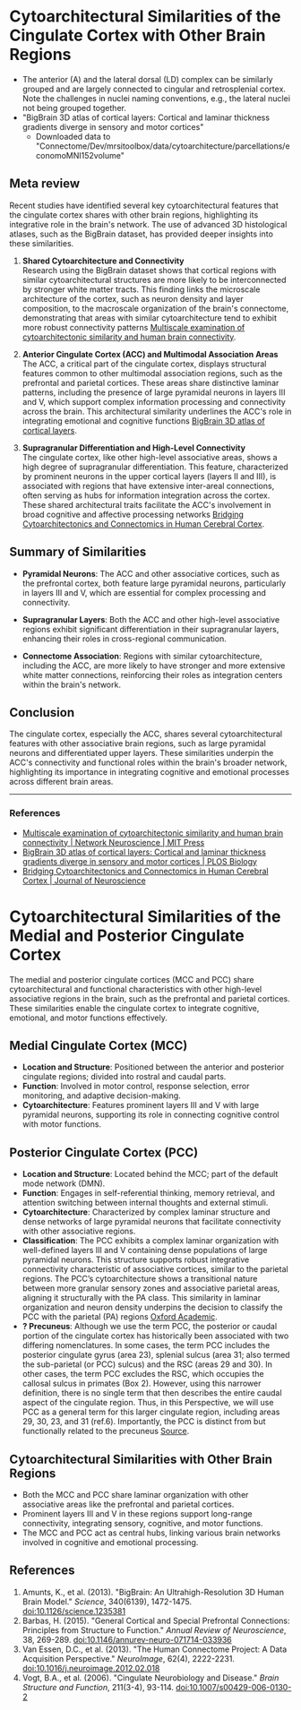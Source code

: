 # Cytoarchitectural Similarities of the Cingulate Cortex with Other Brain Regions

- The anterior (A) and the lateral dorsal (LD) complex can be similarly grouped and are largely connected to cingular and retrosplenial cortex. Note the challenges in nuclei naming conventions, e.g., the lateral nuclei not being grouped together.
- "BigBrain 3D atlas of cortical layers: Cortical and laminar thickness gradients diverge in sensory and motor cortices"
  - Downloaded data to "Connectome/Dev/mrsitoolbox/data/cytoarchitecture/parcellations/economoMNI152volume"

## Meta review

Recent studies have identified several key cytoarchitectural features that the cingulate cortex shares with other brain regions, highlighting its integrative role in the brain's network. The use of advanced 3D histological atlases, such as the BigBrain dataset, has provided deeper insights into these similarities.

1. **Shared Cytoarchitecture and Connectivity**  
   Research using the BigBrain dataset shows that cortical regions with similar cytoarchitectural structures are more likely to be interconnected by stronger white matter tracts. This finding links the microscale architecture of the cortex, such as neuron density and layer composition, to the macroscale organization of the brain's connectome, demonstrating that areas with similar cytoarchitecture tend to exhibit more robust connectivity patterns [Multiscale examination of cytoarchitectonic similarity and human brain connectivity](https://doi.org/10.1162/netn_a_00126).

2. **Anterior Cingulate Cortex (ACC) and Multimodal Association Areas**  
   The ACC, a critical part of the cingulate cortex, displays structural features common to other multimodal association regions, such as the prefrontal and parietal cortices. These areas share distinctive laminar patterns, including the presence of large pyramidal neurons in layers III and V, which support complex information processing and connectivity across the brain. This architectural similarity underlines the ACC's role in integrating emotional and cognitive functions [BigBrain 3D atlas of cortical layers](https://doi.org/10.1371/journal.pbio.3000324).

3. **Supragranular Differentiation and High-Level Connectivity**  
   The cingulate cortex, like other high-level associative areas, shows a high degree of supragranular differentiation. This feature, characterized by prominent neurons in the upper cortical layers (layers II and III), is associated with regions that have extensive inter-areal connections, often serving as hubs for information integration across the cortex. These shared architectural traits facilitate the ACC's involvement in broad cognitive and affective processing networks [Bridging Cytoarchitectonics and Connectomics in Human Cerebral Cortex](https://doi.org/10.1523/JNEUROSCI.1833-15.2015).

## Summary of Similarities

- **Pyramidal Neurons**: The ACC and other associative cortices, such as the prefrontal cortex, both feature large pyramidal neurons, particularly in layers III and V, which are essential for complex processing and connectivity.
  
- **Supragranular Layers**: Both the ACC and other high-level associative regions exhibit significant differentiation in their supragranular layers, enhancing their roles in cross-regional communication.
  
- **Connectome Association**: Regions with similar cytoarchitecture, including the ACC, are more likely to have stronger and more extensive white matter connections, reinforcing their roles as integration centers within the brain's network.

## Conclusion

The cingulate cortex, especially the ACC, shares several cytoarchitectural features with other associative brain regions, such as large pyramidal neurons and differentiated upper layers. These similarities underpin the ACC's connectivity and functional roles within the brain's broader network, highlighting its importance in integrating cognitive and emotional processes across different brain areas.

---

### References

- [Multiscale examination of cytoarchitectonic similarity and human brain connectivity | Network Neuroscience | MIT Press](https://doi.org/10.1162/netn_a_00126)
- [BigBrain 3D atlas of cortical layers: Cortical and laminar thickness gradients diverge in sensory and motor cortices | PLOS Biology](https://doi.org/10.1371/journal.pbio.3000324)
- [Bridging Cytoarchitectonics and Connectomics in Human Cerebral Cortex | Journal of Neuroscience](https://doi.org/10.1523/JNEUROSCI.1833-15.2015)


# Cytoarchitectural Similarities of the Medial and Posterior Cingulate Cortex

The medial and posterior cingulate cortices (MCC and PCC) share cytoarchitectural and functional characteristics with other high-level associative regions in the brain, such as the prefrontal and parietal cortices. These similarities enable the cingulate cortex to integrate cognitive, emotional, and motor functions effectively.

## Medial Cingulate Cortex (MCC)
- **Location and Structure**: Positioned between the anterior and posterior cingulate regions; divided into rostral and caudal parts.
- **Function**: Involved in motor control, response selection, error monitoring, and adaptive decision-making.
- **Cytoarchitecture**: Features prominent layers III and V with large pyramidal neurons, supporting its role in connecting cognitive control with motor functions.

## Posterior Cingulate Cortex (PCC)
- **Location and Structure**: Located behind the MCC; part of the default mode network (DMN).
- **Function**: Engages in self-referential thinking, memory retrieval, and attention switching between internal thoughts and external stimuli.
- **Cytoarchitecture**: Characterized by complex laminar structure and dense networks of large pyramidal neurons that facilitate connectivity with other associative regions.
- **Classification**: The PCC exhibits a complex laminar organization with well-defined layers III and V containing dense populations of large pyramidal neurons. This structure supports robust integrative connectivity characteristic of associative cortices, similar to the parietal regions. The PCC’s cytoarchitecture shows a transitional nature between more granular sensory zones and associative parietal areas, aligning it structurally with the PA class. This similarity in laminar organization and neuron density underpins the decision to classify the PCC with the parietal (PA) regions [Oxford Academic](https://www.ncbi.nlm.nih.gov/pmc/articles/PMC10041987/).
- **? Precuneus**: Although we use the term PCC, the posterior or caudal portion of the cingulate cortex has historically been associated with two differing nomenclatures. In some cases, the term PCC includes the posterior cingulate gyrus (area 23), splenial sulcus (area 31; also termed the sub-parietal (or PCC) sulcus) and the RSC (areas 29 and 30). In other cases, the term PCC excludes the RSC, which occupies the callosal sulcus in primates (Box 2). However, using this narrower definition, there is no single term that then describes the entire caudal aspect of the cingulate region. Thus, in this Perspective, we will use PCC as a general term for this larger cingulate region, including areas 29, 30, 23, and 31 (ref.6). Importantly, the PCC is distinct from but functionally related to the precuneus [Source](https://www.ncbi.nlm.nih.gov/pmc/articles/PMC10041987/).

## Cytoarchitectural Similarities with Other Brain Regions
- Both the MCC and PCC share laminar organization with other associative areas like the prefrontal and parietal cortices.
- Prominent layers III and V in these regions support long-range connectivity, integrating sensory, cognitive, and motor functions.
- The MCC and PCC act as central hubs, linking various brain networks involved in cognitive and emotional processing.

## References
1. Amunts, K., et al. (2013). "BigBrain: An Ultrahigh-Resolution 3D Human Brain Model." *Science*, 340(6139), 1472-1475. [doi:10.1126/science.1235381](https://doi.org/10.1126/science.1235381)
2. Barbas, H. (2015). "General Cortical and Special Prefrontal Connections: Principles from Structure to Function." *Annual Review of Neuroscience*, 38, 269-289. [doi:10.1146/annurev-neuro-071714-033936](https://doi.org/10.1146/annurev-neuro-071714-033936)
3. Van Essen, D.C., et al. (2013). "The Human Connectome Project: A Data Acquisition Perspective." *NeuroImage*, 62(4), 2222-2231. [doi:10.1016/j.neuroimage.2012.02.018](https://doi.org/10.1016/j.neuroimage.2012.02.018)
4. Vogt, B.A., et al. (2006). "Cingulate Neurobiology and Disease." *Brain Structure and Function*, 211(3-4), 93-114. [doi:10.1007/s00429-006-0130-2](https://doi.org/10.1007/s00429-006-0130-2)

